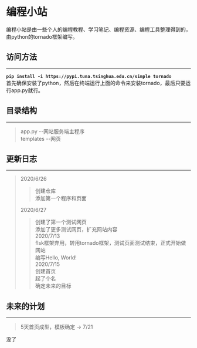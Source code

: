 # 编程小站  
编程小站是由一些个人的编程教程、学习笔记、编程资源、编程工具整理得到的，由python的tornado框架编写。  


## 访问方法  
***
 __```pip install -i https://pypi.tuna.tsinghua.edu.cn/simple tornado```__  
 首先确保安装了python，然后在终端运行上面的命令来安装tornado，最后只要运行app.py就行。

## 目录结构  
***
> app.py       --网站服务端主程序  
> templates    --网页
## 更新日志  
***
> 2020/6/26 
>> 创建仓库  
>> 添加第一个程序和页面  
>
> 2020/6/27
>> 创建了第一个测试网页  
>> 添加了更多测试网页，扩充网站内容  
> 2020/7/13  
> flsk框架弃用，转用tornado框架，测试页面测试结束，正式开始做网站  
>> 编写Hello, World!  
> 2020/7/15  
>> 创建首页  
>> 起了个名  
>> 确定未来的目标
## 未来的计划  
***
> 5天首页成型，模板确定  -> 7/21  
> 
  
没了
